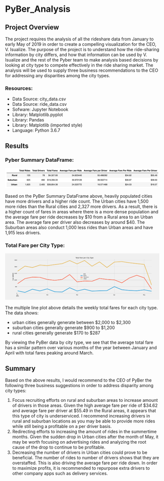 # PyBer_Analysis
## Project Overview
The project requires the analysis of all the rideshare data from January to early May of 2019 in order to create a compelling visualization for the CEO, V. Isualize. The purpose of the project is to understand how the ride-sharing information by city differs, and how that information can be used by V. Isualize and the rest of the Pyber team to make analysis based decisions by looking at city type to compete effectively in the ride sharing market. The analysis will be used to supply three business recommendations to the CEO for addressing any disparities among the city types.

### Resources:
- Data Source: city_data.csv
- Data Source: ride_data.csv
- Sofware: Jupyter Notebook
- Library: Matplotlib.pyplot
- Library: Pandas
- Library: Matplotlib (imported style)
- Language: Python 3.6.7

## Results
### Pyber Summary DataFrame:
![Deliverable1.png](Analysis/Deliverable1.png)

Based on the PyBer Summary DataFrame above, heavily populated cities have more drivers and a higher ride count. The Urban cities have 1,500 more rides than the Rural cities and 2,327 more drivers. As a result, there is a higher count of fares in areas where there is a more dense population and the average fare per ride decreases by $10 from a Rural area to an Urban area. The average fare per driver also decreases by around $40. The Suburban areas also conduct 1,000 less rides than Urban areas and have 1,915 less drivers.

### Total Fare per City Type:
![PyBer_fare_summary.png](Analysis/PyBer_fare_summary.png)

The multiple line plot above details the weekly total fares for each city type. The data shows: 
- urban cities generally generate between $2,000 to $2,300
- suburban cities generally generate $900 to $1,200
- rural cities generally generate $170 to $287

By viewing the PyBer data by city type, we see that the average total fare has a similar pattern over various months of the year between January and April with total fares peaking around March.

## Summary
Based on the above results, I would recommend to the CEO of PyBer the following three business suggestions in order to address disparity among city types:

1. Focus recruiting efforts on rural and suburban areas to increase amount of drivers in those areas. Given the high average fare per ride of $34.62 and average fare per driver at $55.49 in the Rural areas, it appears that this type of city is underserviced. I recommend increasing drivers in rural and suburban locations as you may be able to provide more rides while still being a profitable on a per driver basis.
2. Redirecting efforts to increasing the amount of rides in the summertime months. Given the sudden drop in Urban cities after the month of May, it may be worth focusing on advertising rides and analyzing the root cause of the drop to continue to be profitable.
3. Decreasing the number of drivers in Urban cities could prove to be beneficial. The number of rides to number of drivers shows that they are overstaffed. This is also driving the average fare per ride down. In order to maximize profits, it is recommended to repurpose extra drivers to other company apps such as delivery services.
